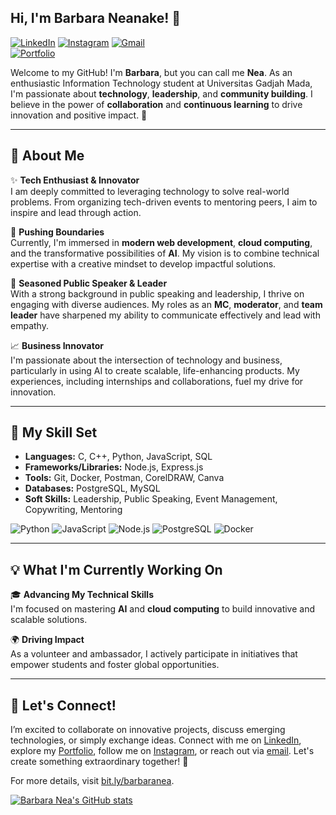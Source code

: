 ## **Hi, I'm Barbara Neanake! 👋**

[![LinkedIn](https://img.shields.io/badge/LinkedIn-Connect-blue)](https://id.linkedin.com/in/barbaraneanake) 
[![Instagram](https://img.shields.io/badge/Instagram-Follow-E4405F?logo=instagram&logoColor=white)](https://www.instagram.com/neanakee) 
[![Gmail](https://img.shields.io/badge/Email-barbaraneanakeajiesti@mail.ugm.ac.id-red?logo=gmail&logoColor=white)](mailto:barbaraneanakeajiesti@mail.ugm.ac.id)  
[![Portfolio](https://img.shields.io/badge/Portfolio-Explore-0A66C2?logo=google&logoColor=white)](https://sites.google.com/mail.ugm.ac.id/barbaranea)

Welcome to my GitHub! I'm **Barbara**, but you can call me **Nea**. As an enthusiastic Information Technology student at Universitas Gadjah Mada, I'm passionate about **technology**, **leadership**, and **community building**. I believe in the power of **collaboration** and **continuous learning** to drive innovation and positive impact. 🌟

---

## **🎯 About Me**

✨ **Tech Enthusiast & Innovator**  
I am deeply committed to leveraging technology to solve real-world problems. From organizing tech-driven events to mentoring peers, I aim to inspire and lead through action.

🚀 **Pushing Boundaries**  
Currently, I'm immersed in **modern web development**, **cloud computing**, and the transformative possibilities of **AI**. My vision is to combine technical expertise with a creative mindset to develop impactful solutions.

🎤 **Seasoned Public Speaker & Leader**  
With a strong background in public speaking and leadership, I thrive on engaging with diverse audiences. My roles as an **MC**, **moderator**, and **team leader** have sharpened my ability to communicate effectively and lead with empathy.

📈 **Business Innovator**  
I'm passionate about the intersection of technology and business, particularly in using AI to create scalable, life-enhancing products. My experiences, including internships and collaborations, fuel my drive for innovation.

---

## **🔧 My Skill Set**

- **Languages:** C, C++, Python, JavaScript, SQL
- **Frameworks/Libraries:** Node.js, Express.js
- **Tools:** Git, Docker, Postman, CorelDRAW, Canva
- **Databases:** PostgreSQL, MySQL
- **Soft Skills:** Leadership, Public Speaking, Event Management, Copywriting, Mentoring

![Python](https://img.shields.io/badge/Python-3776AB?logo=python&logoColor=white) 
![JavaScript](https://img.shields.io/badge/JavaScript-F7DF1E?logo=javascript&logoColor=black) 
![Node.js](https://img.shields.io/badge/Node.js-339933?logo=node.js&logoColor=white) 
![PostgreSQL](https://img.shields.io/badge/PostgreSQL-336791?logo=postgresql&logoColor=white)
![Docker](https://img.shields.io/badge/Docker-2496ED?logo=docker&logoColor=white)

---

## **💡 What I'm Currently Working On**

🎓 **Advancing My Technical Skills**  
I'm focused on mastering **AI** and **cloud computing** to build innovative and scalable solutions.

🌍 **Driving Impact**  
As a volunteer and ambassador, I actively participate in initiatives that empower students and foster global opportunities.

---

## **🤝 Let's Connect!**

I’m excited to collaborate on innovative projects, discuss emerging technologies, or simply exchange ideas. Connect with me on [LinkedIn](https://id.linkedin.com/in/barbaraneanake), explore my [Portfolio](https://sites.google.com/mail.ugm.ac.id/barbaranea), follow me on [Instagram](https://www.instagram.com/neanakee), or reach out via [email](mailto:barbaraneanakeajiesti@mail.ugm.ac.id). Let's create something extraordinary together! 🚀

For more details, visit [bit.ly/barbaranea](http://bit.ly/barbaranea).


[![Barbara Nea's GitHub stats](https://github-readme-stats.vercel.app/api?username=BarbaraNeanake)](https://github.com/BarbaraNeanake/github-readme-stats)
